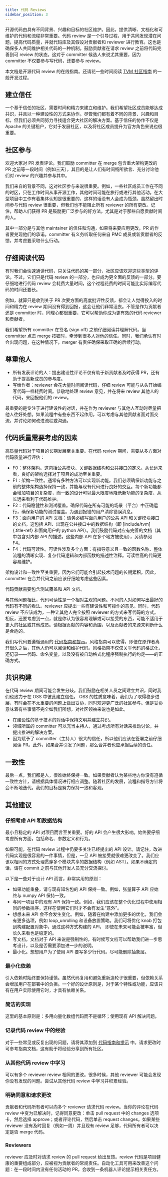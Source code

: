 ```yaml
---
title: 代码 Reviews
sidebar_position: 3
---
```


开源代码由具有不同背景、兴趣和目标的社区维护。因此，提供清晰、文档化和可维护的代码和流程非常重要。代码 review 是一个引导过程，用于共同发现潜在问题，提高代码质量，并就代码库及其假设对贡献者和 reviewer 进行教育。这也是确保多人共同维护相关代码的一种机制。鼓励贡献者在请求 review 之前将代码完善到可 review 的状态。这对于 committer 候选人来说尤其重要，因为 committer 不仅要参与写代码，还要参与 review。

本文档是开源代码 review 的在线指南。还请花一些时间阅读 [TVM 社区指南](/docs/contribute/community) 的一般开发过程。

## 建立信任

一个基于信任的社区，需要时间和精力来建立和维护。我们希望社区成员能够达成共识，并且以一种建设性的方式来协作。尽管我们都有着不同的背景、兴趣和目标，但我们必须共同努力寻找适合更大社区的解决方案。基于信任的协作不仅是 Apache 的关键租户，它对于发展社区，以及将社区成员提升为官方角色来说也很重要。

## 社区参与

欢迎大家对 PR 发表评论。我们鼓励 committer 在 merge 包含重大架构更改的 PR 之前等一段时间（例如三天），其目的是让人们有时间畅所欲言、充分讨论他们对 review 的兴趣并参与其中。

我们来自的背景不同，这对社区参与来说很重要。例如，一些社区成员工作在不同的时区，只在工作时间从事开源工作，其他时间可能在旅行或进行其他活动。在大型项目中工作有着集体认知是很重要的，这样的话没有人会成为瓶颈。虽然留出时间参与代码 review 很重要，但我们也不能阻止所有 reviewer 的所有更改。记住，帮助人们获得 PR 是鼓励更广泛参与的好方法，尤其是对于那些自愿贡献时间的人。

其中一部分是与其他 maintainer 的信任和沟通，如果将来要应用更改，PR 的作者要兑现他们的承诺。committer 有义务听取任何来自 PMC 成员或新贡献者的反馈，并考虑要采取什么行动。

## 仔细阅读代码

有时我们会快速通读代码，只关注代码的某一部分，社区应该欢迎这些类型的评论。不过，它们只是代码 review 的一部分，也应成为更全面的反馈的一部分。要仔细地进行代码 review 会耗费大量时间，这个过程花费的时间可能比实际编写代码的时间还要长。

例如，就算只是收到关于 PR 次要方面的高度批评性反馈，都会让人觉得投入的时间和精力在 review 期间没有得到回报，这会让他们非常沮丧。不管是作为贡献者还是 committer 时，同理心都很重要，它可以帮助你成为更有效的代码 reviewer 和贡献者。

我们希望所有 committer 在签名 (sign off) 之前仔细阅读并理解代码。当 committer 点击 merge 按钮时，牵涉到很多人对他的信任。同时，我们承认有时会出现问题，在这种情况下，merger 有责任确保采取正确的后续行动。

## 尊重他人

-   所有发表评论的人：提出建设性评论不仅有助于新贡献者及时获得 PR，还有助于提高新成员的参与度。
-   写给作者：reviewer 会花大量时间阅读代码，仔细 review 可能与从头开始编写代码一样耗费时间。恭敬地处理 review 意见，并在将来 review 其他人的代码，来回报他们的 review。

最重要的是专注于进行建设性的对话，并在作为 reviewer 与其他人互动时尽量把他人往好处想。如果流程中有些东西不起作用，可以考虑与其他贡献者面对面交流，并讨论如何改进流程或沟通。

## 代码质量需要考虑的因素

高质量代码对于项目的长期发展至关重要。在代码 review 期间，需要从多方面对代码质量进行评估：

-   F0：整体架构。这包括公共模块、关键数据结构和公共接口的定义。从长远来看，良好的架构选择对于项目的成功至关重要。
-   F1：架构一致性。通常有多种方法可以实现新功能。我们必须确保新功能与之前的整体架构选择保持一致，并能与现有代码进行良好的交互。每个新功能都会增加项目的复杂度，而一致的设计可以最大限度地降低新功能的复杂度，从长远来看利于代码维护。
-   F2：代码稳健性和测试覆盖。确保代码在所有可能的场景（平台）中正确运行，确保新功能的测试覆盖。为遇到报错的用户清除错误消息。
-   F3：面向用户的 API 文档：请务必编写面向用户的公共 API 和关键模块接口的文档。这包括 API、出现在公共接口中的数据结构（即 [include/tvm]{.title-ref} 和面向用户的 python API）。我们鼓励代码对应有完善的文档（其中包含对内部 API 的描述，这些内部 API 在多个地方被使用），另请参阅 F4。
-   F4：代码可读性。可读性涉及多个方面：有指导意义且一致的函数名称、整体流程的清晰实现、复杂代码逻辑和内部函数的描述性注释。可读性高的代码更容易维护。

架构设计和一致性至关重要，因为它们可能会引起技术问题的长期累积。因此，committer 在合并代码之前应该仔细地考虑这些因素。

代码贡献需要包含测试覆盖和 API 文档。

与其他问题相比，代码可读性是一个相对主观的问题。不同的人对如何写出最好的代码有不同的看法。reviewer 应提出一些有建设性和可操作的意见。同时，代码 review 不应该成为，一种让其他人完全按照 reviewer 的方式来写代码的方式。相反，还要考虑到一点，就是你认为很容易理解或可以接受的东西，可能不适用于更大的社区或其他成员。请根据贡献的内容和范围，以及贡献者的来源来判断什么是合适的。

我们写代码要遵循通用的 [代码指南和提示](/docs/contribute/code_guide)。风格指南可以使得，即便在原作者离开很久之后，其他人仍可以阅读和维护代码。风格指南不仅仅关乎代码的格式化，还记录——代码、命名变量，以及没有被自动格式化程序强制执行的约定——的正确方式。

## 共识构建

在代码 review 期间可能会发生分歧。我们鼓励在相关人员之间建立共识，同时我们也致力于在 OSS 中彼此建立信任。 OSS 的性质意味着，我们为了取得稳步进展，有时会在不太重要的问题上做出妥协，同时欢迎更广泛的社区参与。但是妥协意味着有些事情不完全如我们所想，对社区领袖来说也是如此。

-   在建设性的基于技术的对话中保持文明并建立共识。
-   领域所属的 committer 可以充当主持人，通过考虑所有对话来推动讨论，并提出推进的解决方案。
-   因为赋予了 committer（主持人）很大的信任，所以他们应该在签署之前仔细阅读 PR。此外，如果合并引发了问题，那么合并者也应承担后续的责任。

## 一致性

最后一点，我们都是人，很难始终保持一致。如果贡献者认为某些地方你没有遵循一致性方针，请根据具体情况进行相应调整。随着社区的发展，流程和指导方针将会不断地迭代。我们的目标是努力保持一致和客观。

## 其他建议

### 仔细考虑 API 和数据结构

最小且稳定的 API 对项目而言至关重要。好的 API 会产生很大影响。始终要仔细考虑所有方面，包括命名、参数定义和行为。

如果可能，在代码 review 过程中仍要多关注已经提出的 API 设计。请记住，改进代码实现是很容易的一件事情，但是，一旦 API 被接受就很难更改变了。我们应该以相同的方式处理贯穿多个模块共享的数据结构（例如 AST）。如果不确定的话，请在 commit 之前与其他开发人员充分交流探讨。

以下是一些对于设计 API 而言，非常实用的原则：

-   如果功能重叠，请与现有知名包的 API 保持一致。例如，张量算子 API 应始终与 numpy API 保持一致。
-   与同一项目中的现有 API 保持一致。例如，我们应该在整个优化过程中使用相同的参数排序，这样在使用它们时才不会有发生“意外”。
-   想想未来 API 会不会发生变化。例如，随着在构建中添加更多的优化，我们会有更多选项，例如 loop_unrolling 和设备放置策略。我们可将优化 knob 打包到构建配置对象中，通过这种方式构建的 API， 即使在未来可能会被丰富，但长久来看也是稳定的。
-   写文档。文档对于 API 来说是强制性的，有时候写文档可以帮助我们进一步思考设计，以及是否需要添加进一步的说明。
-   最小化。想想用户为了使用 API 要写多少行代码。尽可能删除抽象层。

### 最小化依赖

引入依赖时始终要保持谨慎。虽然代码复用和避免重新造轮子很重要，但依赖关系会增加用户在部署中的负担。一个好的设计原则是，对于某个特性或功能，应该只有在用户实际使用它时，才具有依赖关系。

### 简洁的实现

这里的基本原则是：多用向量化数组代码而不是循环；使用现有 API 解决问题。

### 记录代码 review 中的经验

对于一些常见或反复出现的问题，请将其添加到 [代码指南和提示](/docs/contribute/code_guide) 中。请求更改时可参考指南文档，这有助于将经验分享到所有社区。

### 从其他代码 review 中学习

可以有多个 reviewer review 相同的更改。很多时候，其他 reviewer 可能会发现你没有发现的问题。尝试从其他代码 review 中学习并积累经验。

### 明确同意和请求更改

贡献者和代码所有者可以向多个 reviewer 请求代码 review。当你的评论在代码 review 中变为已解决时，记得同意更改：单击 pull request 中的 changes 选项卡，然后选择 approve；或者评论代码，然后单击 request changes。如果某些 reviewer 没有及时回复（例如一周）并且现有 review 足够，代码所有者可以决定是否 merge 代码。

### Reviewers

reviewer 应及时对请求 review 的 pull request 给出反馈。review 代码是项目健康的重要组成部分，应被视为贡献者的常规责任。自动化工具可用来改善这个问题：在一段时间内没有任何活动的 PR，会收到一条机器人评论提示相关责任方。